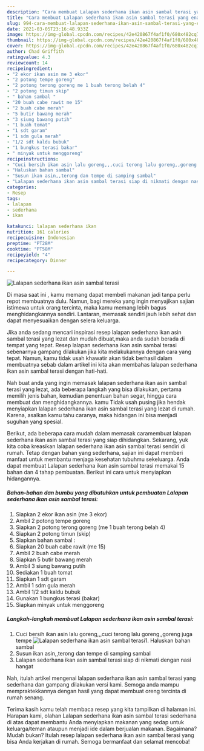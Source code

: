 ```yaml
---
description: "Cara membuat Lalapan sederhana ikan asin sambal terasi yang enak dan Mudah Dibuat"
title: "Cara membuat Lalapan sederhana ikan asin sambal terasi yang enak dan Mudah Dibuat"
slug: 994-cara-membuat-lalapan-sederhana-ikan-asin-sambal-terasi-yang-enak-dan-mudah-dibuat
date: 2021-03-05T23:16:48.933Z
image: https://img-global.cpcdn.com/recipes/42e420867f4af1f0/680x482cq70/lalapan-sederhana-ikan-asin-sambal-terasi-foto-resep-utama.jpg
thumbnail: https://img-global.cpcdn.com/recipes/42e420867f4af1f0/680x482cq70/lalapan-sederhana-ikan-asin-sambal-terasi-foto-resep-utama.jpg
cover: https://img-global.cpcdn.com/recipes/42e420867f4af1f0/680x482cq70/lalapan-sederhana-ikan-asin-sambal-terasi-foto-resep-utama.jpg
author: Chad Griffith
ratingvalue: 4.3
reviewcount: 14
recipeingredient:
- "2 ekor ikan asin me 3 ekor"
- "2 potong tempe goreng"
- "2 potong terong goreng me 1 buah terong belah 4"
- "2 potong timun skip"
- " bahan sambal "
- "20 buah cabe rawit me 15"
- "2 buah cabe merah"
- "5 butir bawang merah"
- "3 siung bawang putih"
- "1 buah tomat"
- "1 sdt garam"
- "1 sdm gula merah"
- "1/2 sdt kaldu bubuk"
- "1 bungkus terasi bakar"
- " minyak untuk menggoreng"
recipeinstructions:
- "Cuci bersih ikan asin lalu goreng,,,cuci terong lalu goreng,,goreng juga tempe"
- "Haluskan bahan sambal"
- "Susun ikan asin,,terong dan tempe di samping sambal"
- "Lalapan sederhana ikan asin sambal terasi siap di nikmati dengan nasi hangat"
categories:
- Resep
tags:
- lalapan
- sederhana
- ikan

katakunci: lalapan sederhana ikan 
nutrition: 161 calories
recipecuisine: Indonesian
preptime: "PT28M"
cooktime: "PT58M"
recipeyield: "4"
recipecategory: Dinner

---
```



![Lalapan sederhana ikan asin sambal terasi](https://img-global.cpcdn.com/recipes/42e420867f4af1f0/680x482cq70/lalapan-sederhana-ikan-asin-sambal-terasi-foto-resep-utama.jpg)

Di masa  saat ini , kamu memang dapat membeli makanan jadi tanpa perlu repot membuatnya dulu. Namun, bagi mereka yang ingin menyajikan sajian istimewa untuk orang tercinta, maka kamu memang lebih bagus menghidangkannya sendiri. Lantaran, memasak sendiri jauh lebih sehat dan dapat menyesuaikan dengan selera keluarga.

Jika anda sedang mencari inspirasi resep lalapan sederhana ikan asin sambal terasi yang lezat dan mudah dibuat,maka anda sudah berada di tempat yang tepat. Resep lalapan sederhana ikan asin sambal terasi  sebenarnya gampang dilakukan jika kita melakukannya dengan cara yang tepat. Namun, kamu tidak usah khawatir akan tidak berhasil dalam membuatnya 
sebab dalam artikel ini kita akan membahas lalapan sederhana ikan asin sambal terasi dengan hati-hati.  



Nah buat anda yang ingin memasak lalapan sederhana ikan asin sambal terasi yang lezat, ada beberapa langkah yang bisa dilakukan, pertama memilih jenis bahan, kemudian penentuan bahan segar, hingga cara membuat dan menghidangkannya. kamu Tidak usah pusing jika hendak menyiapkan lalapan sederhana ikan asin sambal terasi yang lezat di rumah. Karena, asalkan kamu  tahu caranya, maka hidangan ini bisa menjadi suguhan yang spesial.

Berikut, ada beberapa cara mudah dalam memasak caramembuat lalapan sederhana ikan asin sambal terasi yang siap dihidangkan. Sekarang, yuk kita coba kreasikan lalapan sederhana ikan asin sambal terasi sendiri di rumah. Tetap dengan bahan yang sederhana, sajian ini dapat memberi manfaat untuk membantu menjaga kesehatan tubuhmu sekeluarga. Anda dapat membuat Lalapan sederhana ikan asin sambal terasi memakai 15 bahan dan 4 tahap pembuatan. Berikut ini cara untuk menyiapkan hidangannya.

<!--inarticleads1-->

##### Bahan-bahan dan bumbu yang dibutuhkan untuk pembuatan Lalapan sederhana ikan asin sambal terasi:

1. Siapkan 2 ekor ikan asin (me 3 ekor)
1. Ambil 2 potong tempe goreng
1. Siapkan 2 potong terong goreng (me 1 buah terong belah 4)
1. Siapkan 2 potong timun (skip)
1. Siapkan  bahan sambal :
1. Siapkan 20 buah cabe rawit (me 15)
1. Ambil 2 buah cabe merah
1. Siapkan 5 butir bawang merah
1. Ambil 3 siung bawang putih
1. Sediakan 1 buah tomat
1. Siapkan 1 sdt garam
1. Ambil 1 sdm gula merah
1. Ambil 1/2 sdt kaldu bubuk
1. Gunakan 1 bungkus terasi (bakar)
1. Siapkan  minyak untuk menggoreng




<!--inarticleads2-->

##### Langkah-langkah membuat Lalapan sederhana ikan asin sambal terasi:

1. Cuci bersih ikan asin lalu goreng,,,cuci terong lalu goreng,,goreng juga tempe
<img src="https://img-global.cpcdn.com/steps/42e64ab5dc945f90/160x128cq70/lalapan-sederhana-ikan-asin-sambal-terasi-langkah-memasak-1-foto.jpg" alt="Lalapan sederhana ikan asin sambal terasi">1. Haluskan bahan sambal
1. Susun ikan asin,,terong dan tempe di samping sambal
1. Lalapan sederhana ikan asin sambal terasi siap di nikmati dengan nasi hangat




Nah, itulah artikel mengenai  lalapan sederhana ikan asin sambal terasi  yang sederhana dan gampang dilakukan versi kami. Semoga anda mampu mempraktekkannya dengan hasil yang dapat membuat oreng tercinta di rumah senang. 

Terima kasih kamu telah membaca resep yang kita tampilkan di halaman ini. Harapan kami, olahan  Lalapan sederhana ikan asin sambal terasi sederhana di atas dapat membantu Anda menyiapkan makanan yang sedap untuk keluarga/teman ataupun menjadi ide dalam berjualan makanan. Bagaimana? Mudah bukan? Itulah resep lalapan sederhana ikan asin sambal terasi yang bisa Anda kerjakan di rumah. Semoga bermanfaat dan selamat mencoba!


